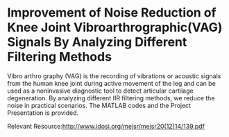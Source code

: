 # Improvement of Noise Reduction of Knee Joint Vibroarthrographic(VAG) Signals By Analyzing Different Filtering Methods
Vibro arthro graphy (VAG) is the recording of vibrations or acoustic signals from the human knee joint during active movement of the leg and can be used as a noninvasive diagnostic tool to detect articular cartilage degeneration. By analyzing different IIR filtering methods, we reduce the noise in practical scenarios. The MATLAB codes and the Project Presentation is provided.

Relevant Resource:http://www.idosi.org/mejsr/mejsr20(12)14/139.pdf
